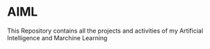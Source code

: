 # AIML
This Repository contains all the projects and activities of my Artificial Intelligence and Marchine Learning
